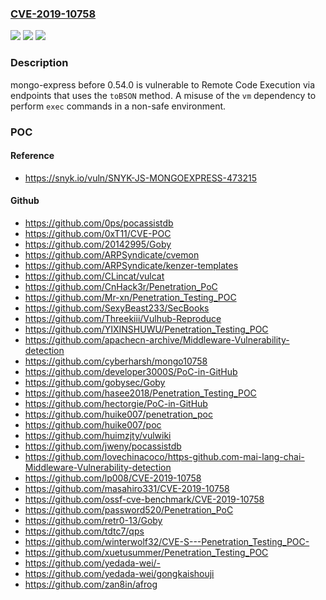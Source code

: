 ### [CVE-2019-10758](https://cve.mitre.org/cgi-bin/cvename.cgi?name=CVE-2019-10758)
![](https://img.shields.io/static/v1?label=Product&message=mongo-express&color=blue)
![](https://img.shields.io/static/v1?label=Version&message=n%2Fa&color=blue)
![](https://img.shields.io/static/v1?label=Vulnerability&message=Remote%20Code%20Execution&color=brighgreen)

### Description

mongo-express before 0.54.0 is vulnerable to Remote Code Execution via endpoints that uses the `toBSON` method. A misuse of the `vm` dependency to perform `exec` commands in a non-safe environment.

### POC

#### Reference
- https://snyk.io/vuln/SNYK-JS-MONGOEXPRESS-473215

#### Github
- https://github.com/0ps/pocassistdb
- https://github.com/0xT11/CVE-POC
- https://github.com/20142995/Goby
- https://github.com/ARPSyndicate/cvemon
- https://github.com/ARPSyndicate/kenzer-templates
- https://github.com/CLincat/vulcat
- https://github.com/CnHack3r/Penetration_PoC
- https://github.com/Mr-xn/Penetration_Testing_POC
- https://github.com/SexyBeast233/SecBooks
- https://github.com/Threekiii/Vulhub-Reproduce
- https://github.com/YIXINSHUWU/Penetration_Testing_POC
- https://github.com/apachecn-archive/Middleware-Vulnerability-detection
- https://github.com/cyberharsh/mongo10758
- https://github.com/developer3000S/PoC-in-GitHub
- https://github.com/gobysec/Goby
- https://github.com/hasee2018/Penetration_Testing_POC
- https://github.com/hectorgie/PoC-in-GitHub
- https://github.com/huike007/penetration_poc
- https://github.com/huike007/poc
- https://github.com/huimzjty/vulwiki
- https://github.com/jweny/pocassistdb
- https://github.com/lovechinacoco/https-github.com-mai-lang-chai-Middleware-Vulnerability-detection
- https://github.com/lp008/CVE-2019-10758
- https://github.com/masahiro331/CVE-2019-10758
- https://github.com/ossf-cve-benchmark/CVE-2019-10758
- https://github.com/password520/Penetration_PoC
- https://github.com/retr0-13/Goby
- https://github.com/tdtc7/qps
- https://github.com/winterwolf32/CVE-S---Penetration_Testing_POC-
- https://github.com/xuetusummer/Penetration_Testing_POC
- https://github.com/yedada-wei/-
- https://github.com/yedada-wei/gongkaishouji
- https://github.com/zan8in/afrog


